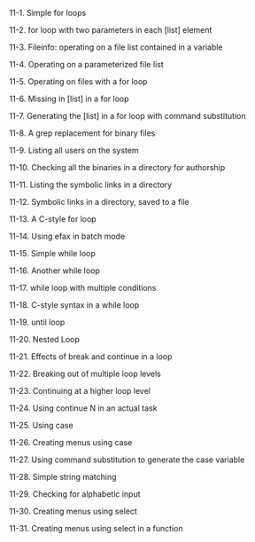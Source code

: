11-1. Simple for loops

11-2. for loop with two parameters in each [list] element

11-3. Fileinfo: operating on a file list contained in a variable

11-4. Operating on a parameterized file list

11-5. Operating on files with a for loop

11-6. Missing in [list] in a for loop

11-7. Generating the [list] in a for loop with command substitution

11-8. A grep replacement for binary files

11-9. Listing all users on the system

11-10. Checking all the binaries in a directory for authorship

11-11. Listing the symbolic links in a directory

11-12. Symbolic links in a directory, saved to a file

11-13. A C-style for loop

11-14. Using efax in batch mode

11-15. Simple while loop

11-16. Another while loop

11-17. while loop with multiple conditions

11-18. C-style syntax in a while loop

11-19. until loop

11-20. Nested Loop

11-21. Effects of break and continue in a loop

11-22. Breaking out of multiple loop levels

11-23. Continuing at a higher loop level

11-24. Using continue N in an actual task

11-25. Using case

11-26. Creating menus using case

11-27. Using command substitution to generate the case variable

11-28. Simple string matching

11-29. Checking for alphabetic input

11-30. Creating menus using select

11-31. Creating menus using select in a function